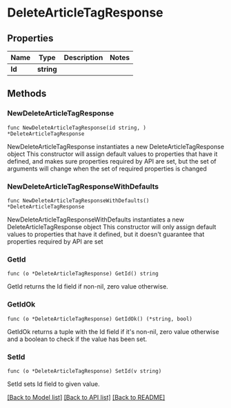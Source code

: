 # DeleteArticleTagResponse

## Properties

Name | Type | Description | Notes
------------ | ------------- | ------------- | -------------
**Id** | **string** |  | 

## Methods

### NewDeleteArticleTagResponse

`func NewDeleteArticleTagResponse(id string, ) *DeleteArticleTagResponse`

NewDeleteArticleTagResponse instantiates a new DeleteArticleTagResponse object
This constructor will assign default values to properties that have it defined,
and makes sure properties required by API are set, but the set of arguments
will change when the set of required properties is changed

### NewDeleteArticleTagResponseWithDefaults

`func NewDeleteArticleTagResponseWithDefaults() *DeleteArticleTagResponse`

NewDeleteArticleTagResponseWithDefaults instantiates a new DeleteArticleTagResponse object
This constructor will only assign default values to properties that have it defined,
but it doesn't guarantee that properties required by API are set

### GetId

`func (o *DeleteArticleTagResponse) GetId() string`

GetId returns the Id field if non-nil, zero value otherwise.

### GetIdOk

`func (o *DeleteArticleTagResponse) GetIdOk() (*string, bool)`

GetIdOk returns a tuple with the Id field if it's non-nil, zero value otherwise
and a boolean to check if the value has been set.

### SetId

`func (o *DeleteArticleTagResponse) SetId(v string)`

SetId sets Id field to given value.



[[Back to Model list]](../README.md#documentation-for-models) [[Back to API list]](../README.md#documentation-for-api-endpoints) [[Back to README]](../README.md)


